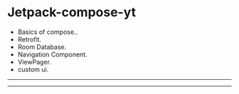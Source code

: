 # Jetpack-compose-yt

- Basics of compose..
- Retrofit.
- Room Database.
- Navigation Component.
- ViewPager.
- custom ui.
--------
--------
